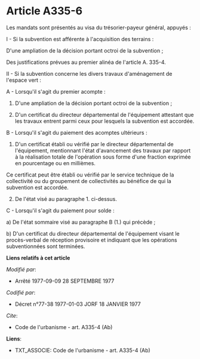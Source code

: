# Article A335-6

Les mandats sont présentés au visa du trésorier-payeur général, appuyés :

I - Si la subvention est afférente à l'acquisition des terrains :

D'une ampliation de la décision portant octroi de la subvention ;

Des justifications prévues au premier alinéa de l'article A. 335-4.

II - Si la subvention concerne les divers travaux d'aménagement de l'espace vert :

A - Lorsqu'il s'agit du premier acompte :

1. D'une ampliation de la décision portant octroi de la subvention ;

2. D'un certificat du directeur départemental de l'équipement attestant que les travaux entrent parmi ceux pour lesquels la
subvention est accordée.

B - Lorsqu'il s'agit du paiement des acomptes ultérieurs :

1. D'un certificat établi ou vérifié par le directeur départemental de l'équipement, mentionnant l'état d'avancement des
travaux par rapport à la réalisation totale de l'opération sous forme d'une fraction exprimée en pourcentage ou en millièmes.

Ce certificat peut être établi ou vérifié par le service technique de la collectivité ou du groupement de collectivités au
bénéfice de qui la subvention est accordée.

2. De l'état visé au paragraphe 1. ci-dessus.

C - Lorsqu'il s'agit du paiement pour solde :

a) De l'état sommaire visé au paragraphe B (1.) qui précède ;

b) D'un certificat du directeur départemental de l'équipement visant le procès-verbal de réception provisoire et indiquant
que les opérations subventionnées sont terminées.

**Liens relatifs à cet article**

_Modifié par_:

  - Arrêté 1977-09-09 28 SEPTEMBRE 1977

_Codifié par_:

  - Décret n°77-38 1977-01-03 JORF 18 JANVIER 1977

_Cite_:

  - Code de l'urbanisme - art. A335-4 (Ab)

**Liens**:

  - TXT_ASSOCIE: Code de l'urbanisme - art. A335-4 (Ab)
